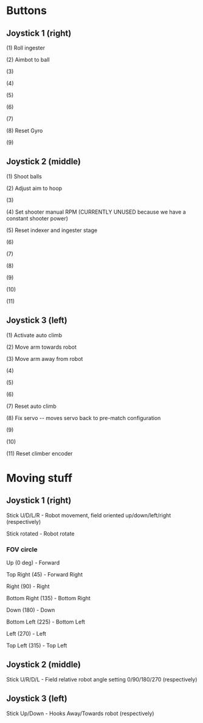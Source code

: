 # Buttons

## Joystick 1 (right)
(1) Roll ingester

(2) Aimbot to ball

(3)

(4)

(5)

(6)

(7)

(8) Reset Gyro

(9)

## Joystick 2 (middle)
(1) Shoot balls

(2) Adjust aim to hoop

(3)

(4) Set shooter manual RPM (CURRENTLY UNUSED because we have a constant shooter power)

(5) Reset indexer and ingester stage

(6)

(7)

(8)

(9)

(10)

(11)

## Joystick 3 (left)
(1) Activate auto climb

(2) Move arm towards robot

(3) Move arm away from robot

(4) 

(5)

(6)

(7) Reset auto climb

(8) Fix servo -- moves servo back to pre-match configuration

(9)

(10)

(11) Reset climber encoder

# Moving stuff

## Joystick 1 (right)
Stick U/D/L/R - Robot movement, field oriented up/down/left/right (respectively)

Stick rotated - Robot rotate


### FOV circle
Up (0 deg) - Forward

Top Right (45) - Forward Right

Right (90) - Right

Bottom Right (135) - Bottom Right

Down (180) - Down

Bottom Left (225) - Bottom Left

Left (270) - Left

Top Left (315) - Top Left

## Joystick 2 (middle)
Stick U/R/D/L - Field relative robot angle setting 0/90/180/270 (respectively)

## Joystick 3 (left)

Stick Up/Down - Hooks Away/Towards robot (respectively)
